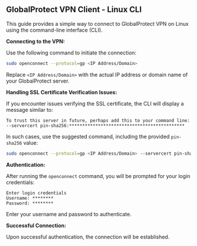 ## GlobalProtect VPN Client - Linux CLI

This guide provides a simple way to connect to GlobalProtect VPN on Linux using the command-line interface (CLI).

**Connecting to the VPN:**

Use the following command to initiate the connection:

```bash
sudo openconnect --protocol=gp <IP Address/Domain>
```

Replace `<IP Address/Domain>` with the actual IP address or domain name of your GlobalProtect server.

**Handling SSL Certificate Verification Issues:**

If you encounter issues verifying the SSL certificate, the CLI will display a message similar to:

```
To trust this server in future, perhaps add this to your command line: --servercert pin-sha256:********************************************
```

In such cases, use the suggested command, including the provided `pin-sha256` value:

```bash
sudo openconnect --protocol=gp <IP Address/Domain> --servercert pin-sha256:********************************************
```

**Authentication:**

After running the `openconnect` command, you will be prompted for your login credentials:

```
Enter login credentials
Username: ********
Password: ********
```

Enter your username and password to authenticate.

**Successful Connection:**

Upon successful authentication, the connection will be established.
